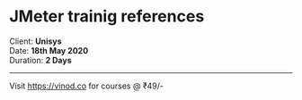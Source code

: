 # JMeter trainig references

Client: **Unisys** <br>
Date: **18th May 2020**<br>
Duration: **2 Days**

---
Visit https://vinod.co for courses @ ₹49/-





